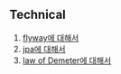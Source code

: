 ## Technical

1. [flyway에 대해서](flyway.md)
2. [jpa에 대해서](jpa.md)
3. [law of Demeter에 대해서](lawOfDemeter.md)